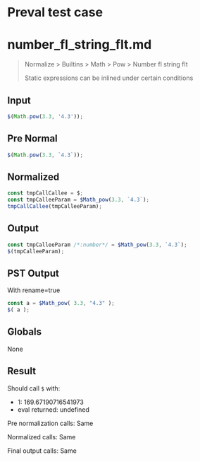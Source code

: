 # Preval test case

# number_fl_string_flt.md

> Normalize > Builtins > Math > Pow > Number fl string flt
>
> Static expressions can be inlined under certain conditions

## Input

`````js filename=intro
$(Math.pow(3.3, '4.3'));
`````

## Pre Normal


`````js filename=intro
$(Math.pow(3.3, `4.3`));
`````

## Normalized


`````js filename=intro
const tmpCallCallee = $;
const tmpCalleeParam = $Math_pow(3.3, `4.3`);
tmpCallCallee(tmpCalleeParam);
`````

## Output


`````js filename=intro
const tmpCalleeParam /*:number*/ = $Math_pow(3.3, `4.3`);
$(tmpCalleeParam);
`````

## PST Output

With rename=true

`````js filename=intro
const a = $Math_pow( 3.3, "4.3" );
$( a );
`````

## Globals

None

## Result

Should call `$` with:
 - 1: 169.67190716541973
 - eval returned: undefined

Pre normalization calls: Same

Normalized calls: Same

Final output calls: Same
